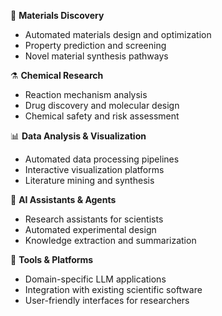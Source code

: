 🔬 **Materials Discovery**
- Automated materials design and optimization
- Property prediction and screening
- Novel material synthesis pathways

⚗️ **Chemical Research**
- Reaction mechanism analysis
- Drug discovery and molecular design
- Chemical safety and risk assessment

📊 **Data Analysis & Visualization**
- Automated data processing pipelines
- Interactive visualization platforms
- Literature mining and synthesis

🤖 **AI Assistants & Agents**
- Research assistants for scientists
- Automated experimental design
- Knowledge extraction and summarization

🔧 **Tools & Platforms**
- Domain-specific LLM applications
- Integration with existing scientific software
- User-friendly interfaces for researchers
